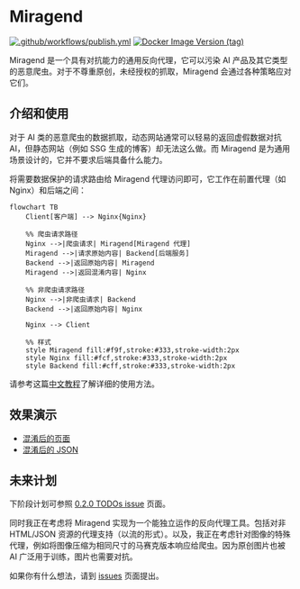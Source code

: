 # Miragend

[![.github/workflows/publish.yml](https://github.com/hentioe/miragend/actions/workflows/publish.yml/badge.svg?branch=main)](https://github.com/hentioe/miragend/actions/workflows/publish.yml)
[![Docker Image Version (tag)](https://img.shields.io/docker/v/hentioe/miragend/0.1.0)](https://hub.docker.com/r/hentioe/miragend/tags)

Miragend 是一个具有对抗能力的通用反向代理，它可以污染 AI 产品及其它类型的恶意爬虫。对于不尊重原创，未经授权的抓取，Miragend 会通过各种策略应对它们。

## 介绍和使用

对于 AI 类的恶意爬虫的数据抓取，动态网站通常可以轻易的返回虚假数据对抗 AI，但静态网站（例如 SSG 生成的博客）却无法这么做。而 Miragend 是为通用场景设计的，它并不要求后端具备什么能力。

将需要数据保护的请求路由给 Miragend 代理访问即可，它工作在前置代理（如 Nginx）和后端之间：

```mermaid
flowchart TB
    Client[客户端] --> Nginx{Nginx}

    %% 爬虫请求路径
    Nginx -->|爬虫请求| Miragend[Miragend 代理]
    Miragend -->|请求原始内容| Backend[后端服务]
    Backend -->|返回原始内容| Miragend
    Miragend -->|返回混淆内容| Nginx

    %% 非爬虫请求路径
    Nginx -->|非爬虫请求| Backend
    Backend -->|返回原始内容| Nginx

    Nginx --> Client

    %% 样式
    style Miragend fill:#f9f,stroke:#333,stroke-width:2px
    style Nginx fill:#fcf,stroke:#333,stroke-width:2px
    style Backend fill:#cff,stroke:#333,stroke-width:2px
```

请参考这篇[中文教程](https://blog.hentioe.dev/posts/miragend-introduction-tutorial.html)了解详细的使用方法。

## 效果演示

- [混淆后的页面](https://blog.hentioe.dev/posts/miragend-introduction-tutorial.html?miragend=obfus)
- [混淆后的 JSON](https://blog.hentioe.dev/miragend-demo.json?miragend=obfus)

## 未来计划

下阶段计划可参照 [0.2.0 TODOs issue](https://github.com/Hentioe/miragend/issues/2) 页面。

同时我正在考虑将 Miragend 实现为一个能独立运作的反向代理工具。包括对非 HTML/JSON 资源的代理支持（以流的形式）。以及，我正在考虑针对图像的特殊代理，例如将图像压缩为相同尺寸的马赛克版本响应给爬虫。因为原创图片也被 AI 广泛用于训练，图片也需要对抗。

如果你有什么想法，请到 [issues](https://github.com/Hentioe/miragend/issues) 页面提出。
